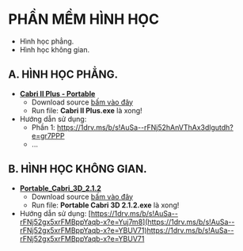 # PHẦN MỀM HÌNH HỌC #
- Hình học phẳng.
- Hình học không gian.

## A. HÌNH HỌC PHẲNG.
- **[Cabri II Plus - Portable](https://1drv.ms/f/s!AuSa--rFNj52gj-AzDCYrg3K2gH6?e=o1PB2L)**
  - Download source [bấm vào đây](https://1drv.ms/f/s!AuSa--rFNj52gj-AzDCYrg3K2gH6?e=o1PB2L)
  - Run file: **Cabri II Plus.exe** là xong!
- Hướng dẫn sử dụng:
  - Phần 1: https://1drv.ms/b/s!AuSa--rFNj52hAnVThAx3dlgutdh?e=gr7PPP
  - ...

## B. HÌNH HỌC KHÔNG GIAN.
- **[Portable_Cabri_3D_2.1.2](https://1drv.ms/f/s!AuSa--rFNj52gxxnZnsT_nWWfpIK?e=dNKLdN)**
  - Download source [bấm vào đây](https://1drv.ms/f/s!AuSa--rFNj52gxxnZnsT_nWWfpIK?e=dNKLdN)
  - Run file: **Portable Cabri 3D 2.1.2.exe** là xong!
- Hướng dẫn sử dụng: [https://1drv.ms/b/s!AuSa--rFNj52gx5xrFMBppYaqb-x?e=Yuj7m8](https://1drv.ms/b/s!AuSa--rFNj52gx5xrFMBppYaqb-x?e=YBUV71)https://1drv.ms/b/s!AuSa--rFNj52gx5xrFMBppYaqb-x?e=YBUV71
